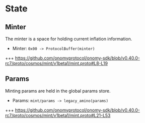<!--
order: 2
-->

# State

## Minter

The minter is a space for holding current inflation information.

 - Minter: `0x00 -> ProtocolBuffer(minter)`

+++ https://github.com/onomyprotocol/onomy-sdk/blob/v0.40.0-rc7/proto/cosmos/mint/v1beta1/mint.proto#L8-L19

## Params

Minting params are held in the global params store. 

 - Params: `mint/params -> legacy_amino(params)`

+++ https://github.com/onomyprotocol/onomy-sdk/blob/v0.40.0-rc7/proto/cosmos/mint/v1beta1/mint.proto#L21-L53